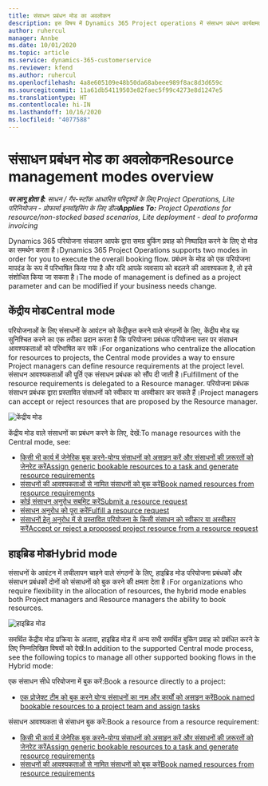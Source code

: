 ```yaml
---
title: संसाधन प्रबंधन मोड का अवलोकन
description: इस विषय में Dynamics 365 Project operations में संसाधन प्रबंधन कार्यक्षमता की जानकारी दी गई है.
author: ruhercul
manager: Annbe
ms.date: 10/01/2020
ms.topic: article
ms.service: dynamics-365-customerservice
ms.reviewer: kfend
ms.author: ruhercul
ms.openlocfilehash: 4a8e605109e48b50da68abeee989f8ac8d3d659c
ms.sourcegitcommit: 11a61db54119503e82faec5f99c4273e8d1247e5
ms.translationtype: HT
ms.contentlocale: hi-IN
ms.lasthandoff: 10/16/2020
ms.locfileid: "4077588"
---
```

# <a name="resource-management-modes-overview"></a><span data-ttu-id="f90c6-103">संसाधन प्रबंधन मोड का अवलोकन</span><span class="sxs-lookup"><span data-stu-id="f90c6-103">Resource management modes overview</span></span>

<span data-ttu-id="f90c6-104">_**पर लागू होता है:** साधन / गैर-स्टॉक आधारित परिदृश्यों के लिए Project Operations, Lite परिनियोजन - प्रोफार्मा इनवॉइसिंग के लिए डील_</span><span class="sxs-lookup"><span data-stu-id="f90c6-104">_**Applies To:** Project Operations for resource/non-stocked based scenarios, Lite deployment - deal to proforma invoicing_</span></span>


<span data-ttu-id="f90c6-105">Dynamics 365 परियोजना संचालन आपके द्वारा समग्र बुकिंग प्रवाह को निष्पादित करने के लिए दो मोड का समर्थन करता है।</span><span class="sxs-lookup"><span data-stu-id="f90c6-105">Dynamics 365 Project Operations supports two modes in order for you to execute the overall booking flow.</span></span> <span data-ttu-id="f90c6-106">प्रबंधन के मोड को एक परियोजना मापदंड के रूप में परिभाषित किया गया है और यदि आपके व्यवसाय को बदलने की आवश्यकता है, तो इसे संशोधित किया जा सकता है।</span><span class="sxs-lookup"><span data-stu-id="f90c6-106">The mode of management is defined as a project parameter and can be modified if your business needs change.</span></span>    

## <a name="central-mode"></a><span data-ttu-id="f90c6-107">केंद्रीय मोड</span><span class="sxs-lookup"><span data-stu-id="f90c6-107">Central mode</span></span>
<span data-ttu-id="f90c6-108">परियोजनाओं के लिए संसाधनों के आवंटन को केंद्रीकृत करने वाले संगठनों के लिए, केंद्रीय मोड यह सुनिश्चित करने का एक तरीका प्रदान करता है कि परियोजना प्रबंधक परियोजना स्तर पर संसाधन आवश्यकताओं को परिभाषित कर सकें।</span><span class="sxs-lookup"><span data-stu-id="f90c6-108">For organizations who centralize the allocation for resources to projects, the Central mode provides a way to ensure Project managers can define resource requirements at the project level.</span></span> <span data-ttu-id="f90c6-109">संसाधन आवश्यकताओं की पूर्ति एक संसाधन प्रबंधक को सौंप दी जाती है।</span><span class="sxs-lookup"><span data-stu-id="f90c6-109">Fulfillment of the resource requirements is delegated to a Resource manager.</span></span> <span data-ttu-id="f90c6-110">परियोजना प्रबंधक संसाधन प्रबंधक द्वारा प्रस्तावित संसाधनों को स्वीकार या अस्वीकार कर सकते हैं।</span><span class="sxs-lookup"><span data-stu-id="f90c6-110">Project managers can accept or reject resources that are proposed by the Resource manager.</span></span>

![केंद्रीय मोड](./media/resource-management-central.png)

<span data-ttu-id="f90c6-112">केंद्रीय मोड वाले संसाधनों का प्रबंधन करने के लिए, देखें:</span><span class="sxs-lookup"><span data-stu-id="f90c6-112">To manage resources with the Central mode, see:</span></span>

- [<span data-ttu-id="f90c6-113">किसी भी कार्य में जेनेरिक बुक करने-योग्य संसाधनों को असाइन करें और संसाधनों की ज़रूरतों को जेनरेट करें</span><span class="sxs-lookup"><span data-stu-id="f90c6-113">Assign generic bookable resources to a task and generate resource requirements</span></span>](https://docs.microsoft.com/dynamics365/project-service/assign-generic-bookable-resource)
- [<span data-ttu-id="f90c6-114">संसाधनों की आवश्यकताओं से नामित संसाधनों को बुक करें</span><span class="sxs-lookup"><span data-stu-id="f90c6-114">Book named resources from resource requirements</span></span>](https://docs.microsoft.com/dynamics365/project-service/book-named-resource)
- [<span data-ttu-id="f90c6-115">कोई संसाधन अनुरोध सबमिट करें</span><span class="sxs-lookup"><span data-stu-id="f90c6-115">Submit a resource request</span></span>](https://docs.microsoft.com/dynamics365/project-service/submit-resource-request)
- [<span data-ttu-id="f90c6-116">संसाधन अनुरोध को पूरा करें</span><span class="sxs-lookup"><span data-stu-id="f90c6-116">Fulfill a resource request</span></span>](https://docs.microsoft.com/dynamics365/project-service/resource-management-fulfill-requests)
- [<span data-ttu-id="f90c6-117">संसाधनों हेतु अनुरोध में से प्रस्तावित परियोजना के किसी संसाधन को स्वीकार या अस्वीकार करें</span><span class="sxs-lookup"><span data-stu-id="f90c6-117">Accept or reject a proposed project resource from a resource request</span></span>](https://docs.microsoft.com/dynamics365/project-service/accept-reject-proposed-resource)

## <a name="hybrid-mode"></a><span data-ttu-id="f90c6-118">हाइब्रिड मोड</span><span class="sxs-lookup"><span data-stu-id="f90c6-118">Hybrid mode</span></span>
<span data-ttu-id="f90c6-119">संसाधनों के आवंटन में लचीलापन चाहने वाले संगठनों के लिए, हाइब्रिड मोड परियोजना प्रबंधकों और संसाधन प्रबंधकों दोनों को संसाधनों को बुक करने की क्षमता देता है।</span><span class="sxs-lookup"><span data-stu-id="f90c6-119">For organizations who require flexibility in the allocation of resources, the hybrid mode enables both Project managers and Resource managers the ability to book resources.</span></span>

![हाइब्रिड मोड](./media/resource-management-hybrid.png)

<span data-ttu-id="f90c6-121">समर्थित केंद्रीय मोड प्रक्रिया के अलावा, हाइब्रिड मोड में अन्य सभी समर्थित बुकिंग प्रवाह को प्रबंधित करने के लिए निम्नलिखित विषयों को देखें:</span><span class="sxs-lookup"><span data-stu-id="f90c6-121">In addition to the supported Central mode process, see the following topics to manage all other supported booking flows in the Hybrid mode:</span></span>

<span data-ttu-id="f90c6-122">एक संसाधन सीधे परियोजना में बुक करें:</span><span class="sxs-lookup"><span data-stu-id="f90c6-122">Book a resource directly to a project:</span></span>
- [<span data-ttu-id="f90c6-123">एक प्रोजेक्ट टीम को बुक करने योग्य संसाधनों का नाम और कार्यों को असाइन करें</span><span class="sxs-lookup"><span data-stu-id="f90c6-123">Book named bookable resources to a project team and assign tasks</span></span>](https://docs.microsoft.com/dynamics365/project-service/assign-named-bookable-resource)

<span data-ttu-id="f90c6-124">संसाधन आवश्यकता से संसाधन बुक करें:</span><span class="sxs-lookup"><span data-stu-id="f90c6-124">Book a resource from a resource requirement:</span></span>
- [<span data-ttu-id="f90c6-125">किसी भी कार्य में जेनेरिक बुक करने-योग्य संसाधनों को असाइन करें और संसाधनों की ज़रूरतों को जेनरेट करें</span><span class="sxs-lookup"><span data-stu-id="f90c6-125">Assign generic bookable resources to a task and generate resource requirements</span></span>](https://docs.microsoft.com/dynamics365/project-service/assign-generic-bookable-resource)
- [<span data-ttu-id="f90c6-126">संसाधनों की आवश्यकताओं से नामित संसाधनों को बुक करें</span><span class="sxs-lookup"><span data-stu-id="f90c6-126">Book named resources from resource requirements</span></span>](https://docs.microsoft.com/dynamics365/project-service/book-named-resource)
